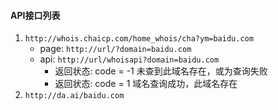 #### API接口列表
1. `http://whois.chaicp.com/home_whois/cha?ym=baidu.com`
    - page: `http://url/?domain=baidu.com`
    - api: `http://url/whoisapi?domain=baidu.com`
      - 返回状态: code = -1 未查到此域名存在，或为查询失败
      - 返回状态: code = 1 域名查询成功，此域名存在
2. `http://da.ai/baidu.com`
